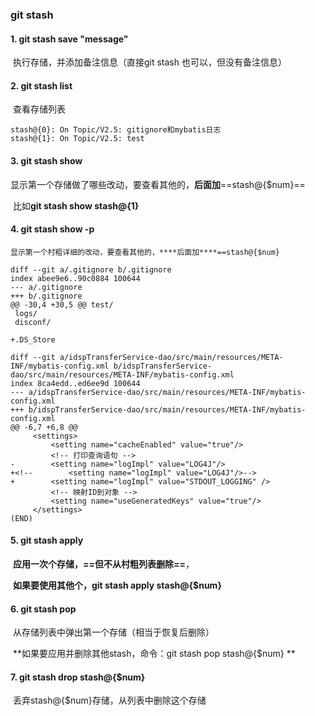 ### git stash

#### 1. git stash save "message"

​	执行存储，并添加备注信息（直接git stash 也可以，但没有备注信息）

#### 2. git stash list

​	查看存储列表

```shell
stash@{0}: On Topic/V2.5: gitignore和mybatis日志
stash@{1}: On Topic/V2.5: test
```



#### 3. git stash show

​	显示第一个存储做了哪些改动，要查看其他的，**后面加**==stash@{$num}==

​	比如**git stash show stash@{1}**

#### 4. git stash show -p

 	显示第一个村粗详细的改动，要查看其他的，****后面加****==stash@{$num}

```shell
diff --git a/.gitignore b/.gitignore
index abee9e6..90c0884 100644
--- a/.gitignore
+++ b/.gitignore
@@ -30,4 +30,5 @@ test/
 logs/
 disconf/

+.DS_Store

diff --git a/idspTransferService-dao/src/main/resources/META-INF/mybatis-config.xml b/idspTransferService-dao/src/main/resources/META-INF/mybatis-config.xml
index 8ca4edd..ed6ee9d 100644
--- a/idspTransferService-dao/src/main/resources/META-INF/mybatis-config.xml
+++ b/idspTransferService-dao/src/main/resources/META-INF/mybatis-config.xml
@@ -6,7 +6,8 @@
     <settings>
         <setting name="cacheEnabled" value="true"/>
         <!-- 打印查询语句 -->
-        <setting name="logImpl" value="LOG4J"/>
+<!--        <setting name="logImpl" value="LOG4J"/>-->
+        <setting name="logImpl" value="STDOUT_LOGGING" />
         <!-- 映射ID到对象 -->
         <setting name="useGeneratedKeys" value="true"/>
     </settings>
(END)
```



#### 5. git stash apply

​    **应用一次个存储，==但不从村粗列表删除==**，

​	**如果要使用其他个，git stash apply stash@{$num}**

#### 6. git stash pop

​	从存储列表中弹出第一个存储（相当于恢复后删除）

​	**如果要应用并删除其他stash，命令：git stash pop stash@{$num} **



#### 7. git stash drop stash@{$num}

​    丢弃stash@{$num}存储，从列表中删除这个存储